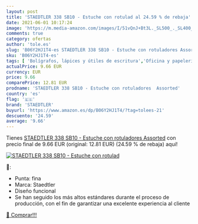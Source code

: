 ```yaml
---
layout: post
title: 'STAEDTLER 338 SB10 - Estuche con rotulad al 24.59 % de rebaja'
date: 2021-06-01 10:17:24
image: 'https://m.media-amazon.com/images/I/51vQnJ+Bt3L._SL500_._SL400_.jpg'
comments: true
category: ofertas
author: 'tole.es'
slug: 'B06Y2HJ1T4-es STAEDTLER 338 SB10 - Estuche con rotuladores Assorted'
sku: 'B06Y2HJ1T4-es'
tags: [ 'Bolígrafos, lápices y útiles de escritura','Oficina y papelería','Rotuladores permanentes','Rotuladores y subrayadores','rotuladores','staedtler', ]
actualPrice: 9.66 EUR
currency: EUR
price: 9.66
comparePrice: 12.81 EUR
prodname: 'STAEDTLER 338 SB10 - Estuche con rotuladores  Assorted'
country: 'es'
flag: '🇪🇸'
brand: 'STAEDTLER'
buyurl: 'https://www.amazon.es/dp/B06Y2HJ1T4/?tag=tolees-21'
descuento: '24.59'
average: '9.66'
---
```


Tienes [STAEDTLER 338 SB10 - Estuche con rotuladores  Assorted](https://www.amazon.es/dp/B06Y2HJ1T4/?tag=tolees-21) con precio final de  9.66 EUR (original: 12.81 EUR) (24.59 %  de rebaja) aqui!

[![STAEDTLER 338 SB10 - Estuche con rotulad](https://m.media-amazon.com/images/I/51vQnJ+Bt3L._SL500_._SL400_.jpg)](https://www.amazon.es/dp/B06Y2HJ1T4/?tag=tolees-21)

🔎:

- Punta: fina
- Marca: Staedtler
- Diseño funcional
- Se han seguido los más altos estándares durante el proceso de producción, con el fin de garantizar una excelente experiencia al cliente

[🛒 Comprar!!!](https://www.amazon.es/dp/B06Y2HJ1T4/?tag=tolees-21)
